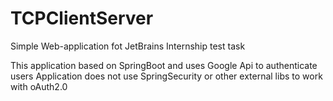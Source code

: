 # TCPClientServer
Simple Web-application fot JetBrains Internship test task

This application based on SpringBoot and uses Google Api to authenticate users
Application does not use SpringSecurity or other external libs to work with oAuth2.0
